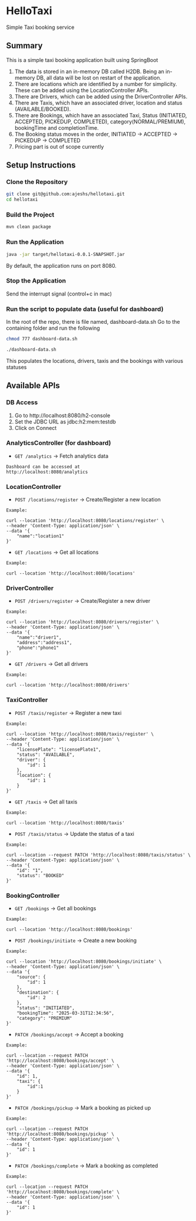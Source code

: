 # HelloTaxi
Simple Taxi booking service

## Summary
This is a simple taxi booking application built using SpringBoot
1. The data is stored in an in-memory DB called H2DB. Being an in-memory DB, all data will be lost on restart of the application.
2. There are locations which are identified by a number for simplicity. These can be added using the LocationController APIs. 
3. There are Drivers, which can be added using the DriverController APIs. 
4. There are Taxis, which have an associated driver, location and status (AVAILABLE/BOOKED).
5. There are Bookings, which have an associated Taxi, Status (INITIATED, ACCEPTED, PICKEDUP, COMPLETED), category(NORMAL/PREMIUM), bookingTime and completionTime.
6. The Booking status moves in the order, INITIATED -> ACCEPTED -> PICKEDUP -> COMPLETED
7. Pricing part is out of scope currently

## Setup Instructions

### Clone the Repository
```sh
git clone git@github.com:ajeshs/hellotaxi.git
cd hellotaxi
```

### Build the Project
```sh
mvn clean package
```

### Run the Application
```sh
java -jar target/hellotaxi-0.0.1-SNAPSHOT.jar
```
By default, the application runs on port 8080.

### Stop the Application
Send the interrupt signal (control+c in mac)

### Run the script to populate data (useful for dashboard)
In the root of the repo, there is file named, dashboard-data.sh
Go to the containing folder and run the following
```sh
chmod 777 dashboard-data.sh

./dashboard-data.sh
```
This populates the locations, drivers, taxis and the bookings with various statuses



## Available APIs

### DB Access

1. Go to http://localhost:8080/h2-console
2. Set the JDBC URL as jdbc:h2:mem:testdb
3. Click on Connect


### AnalyticsController (for dashboard)
- `GET /analytics` → Fetch analytics data
```
Dashboard can be accessed at 
http://localhost:8080/analytics
```

### LocationController
- `POST /locations/register` → Create/Register a new location
```
Example:

curl --location 'http://localhost:8080/locations/register' \
--header 'Content-Type: application/json' \
--data '{
    "name":"location1"
}'
```

- `GET /locations` → Get all locations
```
Example:

curl --location 'http://localhost:8080/locations'
```

### DriverController
- `POST /drivers/register` → Create/Register a new driver

```
Example:

curl --location 'http://localhost:8080/drivers/register' \
--header 'Content-Type: application/json' \
--data '{
    "name":"driver1",
    "address":"address1",
    "phone":"phone1"
}'
```

- `GET /drivers` → Get all drivers
```
Example:

curl --location 'http://localhost:8080/drivers'

```

### TaxiController
- `POST /taxis/register` → Register a new taxi
```
Example:

curl --location 'http://localhost:8080/taxis/register' \
--header 'Content-Type: application/json' \
--data '{
    "licensePlate": "licensePlate1",
    "status": "AVAILABLE",
    "driver": {
        "id": 1
    },
    "location": {
        "id": 1
    }
}'

```
- `GET /taxis` → Get all taxis
```
Example:

curl --location 'http://localhost:8080/taxis'

```

- `POST /taxis/status` → Update the status of a taxi
```
Example:

curl --location --request PATCH 'http://localhost:8080/taxis/status' \
--header 'Content-Type: application/json' \
--data '{
    "id": "1",
    "status": "BOOKED" 
}'
```

### BookingController
- `GET /bookings` → Get all bookings
```
Example:

curl --location 'http://localhost:8080/bookings'
```

- `POST /bookings/initiate` → Create a new booking
```
Example:

curl --location 'http://localhost:8080/bookings/initiate' \
--header 'Content-Type: application/json' \
--data '{
    "source": {
        "id": 1
    },
    "destination": {
        "id": 2
    },
    "status": "INITIATED",
    "bookingTime": "2025-03-31T12:34:56",
    "category": "PREMIUM"
}'

```
- `PATCH /bookings/accept` → Accept a booking
```
Example:

curl --location --request PATCH 'http://localhost:8080/bookings/accept' \
--header 'Content-Type: application/json' \
--data '{
    "id": 1,
    "taxi": {
        "id":1
    }
}'

```
- `PATCH /bookings/pickup` → Mark a booking as picked up
```
Example:

curl --location --request PATCH 'http://localhost:8080/bookings/pickup' \
--header 'Content-Type: application/json' \
--data '{
    "id": 1
}'

```
- `PATCH /bookings/complete` → Mark a booking as completed
```
Example:

curl --location --request PATCH 'http://localhost:8080/bookings/complete' \
--header 'Content-Type: application/json' \
--data '{
    "id": 1
}'
```




